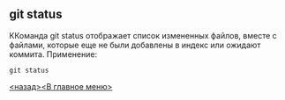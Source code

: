 ## git status

ККоманда git status отображает список измененных файлов, вместе с файлами, которые еще не были добавлены в индекс или ожидают коммита. Применение:

```bash=
git status
```

[<назад>](./git_pull.md)[<В главное меню>](./readme.md)